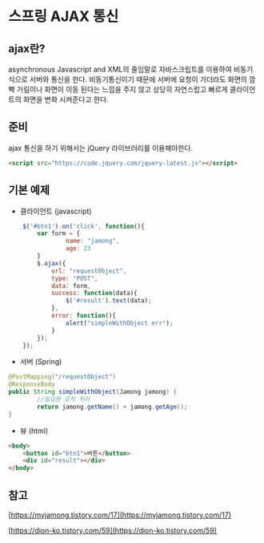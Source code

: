 # 스프링 AJAX 통신


## ajax란?

asynchronous Javascript and XML의 줄임말로 자바스크립트를 이용하여 비동기 식으로 서버와 통신을 한다. 비동기통신이기 때문에 서버에 요청이 가더라도 화면의 깜빡 거림이나 화면이 이동 된다는 느낌을 주지 않고 상당히 자연스럽고 빠르게 클라이언트의 화면을 변화 시켜준다고 한다.


## 준비
ajax 통신을 하기 위해서는 jQuery 라이브러리를 이용해야한다.

```html
<script src="https://code.jquery.com/jquery-latest.js"></script>
```

## 기본 예제
- 클라이언트 (javascript)
```javascript
    $('#btn1').on('click', function(){
        var form = {
                name: "jamong",
                age: 23
        }
        $.ajax({
            url: "requestObject",
            type: "POST",
            data: form,
            success: function(data){
                $('#result').text(data);
            },
            error: function(){
                alert("simpleWithObject err");
            }
        });
    });

```
- 서버 (Spring)
```java
@PostMapping("/requestObject")
@ResponseBody
public String simpleWithObject(Jamong jamong) {
        //필요한 로직 처리
        return jamong.getName() + jamong.getAge();
} 
```
- 뷰 (html)

```html
<body>
    <button id="btn1">버튼</button>
    <div id="result"></div>
</body>
```
## 참고
[https://myjamong.tistory.com/17](https://myjamong.tistory.com/17)

[https://dion-ko.tistory.com/59](https://dion-ko.tistory.com/59)